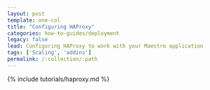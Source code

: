 ```yaml
---
layout: post
template: one-col
title: "Configuring HAProxy"
categories: how-to-guides/deployment
legacy: false
lead: Configuring HAProxy to work with your Maestro application
tags: ['Scaling', 'addins']
permalink: /:collection/:path
---
```


{% include tutorials/haproxy.md %}
